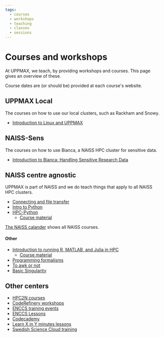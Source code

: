 ```yaml
---
tags:
  - courses
  - workshops
  - teaching
  - classes
  - sessions
---
```


# Courses and workshops

At UPPMAX, we teach, by providing workshops and courses.
This page gives an overview of these.

Course dates are (or should be) provided at each course's website.

## UPPMAX Local

The courses on how to use our local clusters,
such as Rackham and Snowy.

- [Introduction to Linux and UPPMAX](uppmax_intro_course.md)


## NAISS-Sens

The courses on how to use Bianca,
a NAISS HPC cluster for sensitive data.

- [Introduction to Bianca: Handling Sensitive Research Data](bianca_intro.md)

## NAISS centre agnostic

UPPMAX is part of NAISS and we do teach things that apply
to all NAISS HPC clusters.

- [Connecting and file transfer](naiss_transfer.md)
- [Intro to Python](intro_to_python.md)
- [HPC-Python](https://www.uu.se/centrum/uppmax/utbildning/kurser-och-workshops/hpc-python)
    - [Course material](https://uppmax.github.io/HPC-python/index.html)

[The NAISS calander](https://nextcloud.liu.se/apps/calendar/p/pRNamCPggrz4x4Dg/dayGridMonth/now)
shows all NAISS courses.

#### Other

- [Introduction to running R, MATLAB, and Julia in HPC](R_matlab_julia.md)
    - [Course material](https://uppmax.github.io/HPC-python/index.html)
- [Programming formalisms](https://uppmax.github.io/programming_formalisms_intro/index.html)
- [To awk or not](https://pmitev.github.io/to-awk-or-not/)
- [Basic Singularity](https://pmitev.github.io/UPPMAX-Singularity-workshop/)

## Other centers

- [HPC2N courses](https://www.hpc2n.umu.se/events/courses)
- [CodeRefinery workshops](https://coderefinery.org/workshops/upcoming/)
- [ENCCS training events](https://enccs.se/events)
- [ENCCS Lessons](https://enccs.se/lessons/)
- [Codecademy](https://www.codecademy.com/)
- [Learn X in Y minutes lessons](https://learnxinyminutes.com)
- [Swedish Science Cloud training](https://github.com/SNICScienceCloud/technical-training)
